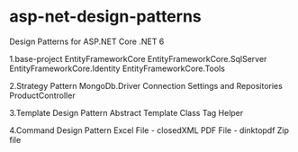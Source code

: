 # asp-net-design-patterns
Design Patterns for ASP.NET Core
.NET 6 

1.base-project
	EntityFrameworkCore
	EntityFrameworkCore.SqlServer
	EntityFrameworkCore.Identity
	EntityFrameworkCore.Tools
	
2.Strategy Pattern
	MongoDb.Driver
	Connection Settings and Repositories
	ProductController
	
3.Template Design Pattern
	Abstract Template Class
	Tag Helper
	
4.Command Design Pattern
	Excel File - closedXML
	PDF File - dinktopdf
	Zip file
	
	
